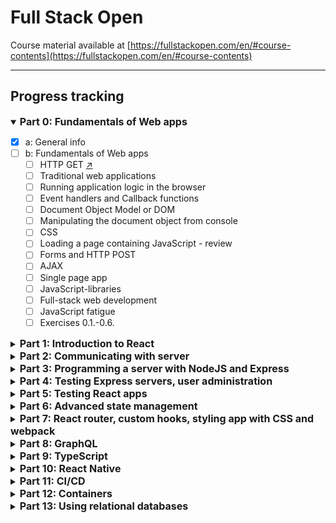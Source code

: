# Full Stack Open
Course material available at [https://fullstackopen.com/en/#course-contents](https://fullstackopen.com/en/#course-contents)
___
## Progress tracking

<details open> 
<summary><span style="font-weight: bold; font-size: 16px;">Part 0: Fundamentals of Web apps</span></summary> 

- [x] a: General info
- [ ] b: Fundamentals of Web apps
    - [ ] HTTP GET [↗️](https://fullstackopen.com/en/part0/fundamentals_of_web_apps#http-get)
    - [ ] Traditional web applications
    - [ ] Running application logic in the browser
    - [ ] Event handlers and Callback functions
    - [ ] Document Object Model or DOM
    - [ ] Manipulating the document object from console
    - [ ] CSS
    - [ ] Loading a page containing JavaScript - review
    - [ ] Forms and HTTP POST
    - [ ] AJAX
    - [ ] Single page app
    - [ ] JavaScript-libraries
    - [ ] Full-stack web development
    - [ ] JavaScript fatigue
    - [ ] Exercises 0.1.-0.6.
</details>

<details> 
<summary><span style="font-weight: bold; font-size: 16px;">Part 1: Introduction to React</span></summary> 

- [ ] a: Introduction to React
  - [ ] create-react-app
  - [ ] Component
  - [ ] JSX
  - [ ] Multiple components
  - [ ] props: passing data to components
  - [ ] Possible error message
  - [ ] Some notes
  - [ ] Do not render objects
  - [ ] Exercises 1.1.-1.2.
- [ ] b: JavaScript
  - [ ] Variables
  - [ ] Arrays
  - [ ] Objects
  - [ ] Functions
  - [ ] Exercises 1.3.-1.5.
  - [ ] Object methods and "this"
  - [ ] Classes
  - [ ] JavaScript materials
- [ ] c: Component state, event handlers
  - [ ] Component helper functions
  - [ ] Destructuring
  - [ ] Page re-rendering
  - [ ] Stateful component
  - [ ] Event handling
  - [ ] An event handler is a function
  - [ ] Passing state - to child components
  - [ ] Changes in state cause re-rendering
  - [ ] Refactoring the components
- [ ] d: A more complex state, debugging React apps
  - [ ] Complex state
  - [ ] Handling arrays
  - [ ] Update of the state is asynchronous
  - [ ] Conditional rendering
  - [ ] Old React
  - [ ] Debugging React applications
  - [ ] Rules of Hooks
  - [ ] Event Handling Revisited
  - [ ] A function that returns a function
  - [ ] Passing Event Handlers to Child Components
  - [ ] Do Not Define Components Within Components
  - [ ] Useful Reading
  - [ ] Web programmers oath
  - [ ] Utilization of Large language models
  - [ ] Exercises 1.6.-1.14.
</details>

<details> 
<summary><span style="font-weight: bold; font-size: 16px;">Part 2: Communicating with server</span></summary> 

- [ ] a: Rendering a collection, modules
  - [ ] console.log
  - [ ] Protip: Visual Studio Code snippets
  - [ ] JavaScript Arrays
  - [ ] Event Handlers Revisited
  - [ ] Rendering Collections
  - [ ] Key-attribute
  - [ ] Map 
  - [ ] Anti-pattern: Array Indexes as Keys
  - [ ] Refactoring Modules
  - [ ] When the Application Breaks
  - [ ] Web developer's oath
  - [ ] Exercises 2.1.-2.5.
- [ ] b: Forms
  - [ ] Saving the notes in the component state
  - [ ] Controlled component
  - [ ] Filtering Displayed Elements
  - [ ] Exercises 2.6.-2.10.
- [ ] c: Getting data from server
  - [ ] The browser as a runtime environment
  - [ ] npm
  - [ ] Axios and promises
  - [ ] Effect-hooks
  - [ ] The development runtime environment
  - [ ] Exercise 2.11.
- [ ] d: Altering data in server
  - [ ] REST
  - [ ] Sending Data to the Server
  - [ ] Changing the Importance of Notes
  - [ ] Extracting Communication with the Backend into a Separate Module
  - [ ] Cleaner Syntax for Defining Object Literals
  - [ ] Promises and Errors
  - [ ] Full stack developer's oath
  - [ ] Exercises 2.12.-2.15.
- [ ] e: Adding styles to React app
  - [ ] Improved error message
  - [ ] Inline styles
  - [ ] Exercises 2.16.-2.17.
  - [ ] Couple of important remarks
  - [ ] Exercises 2.18.-2.20.
</details>

<details> 
<summary><span style="font-weight: bold; font-size: 16px;">Part 3: Programming a server with NodeJS and Express</span></summary> 

- [ ] a: Node.js and Express
  - [ ] Simple web server
  - [ ] Express
  - [ ] Web and Express
  - [ ] nodemon
  - [ ] REST
  - [ ] Fetching a single resource
  - [ ] Deleting resources
  - [ ] Postman
  - [ ] The Visual Studio Code REST client
  - [ ] The WebStorm HTTP Client
  - [ ] Receiving data
  - [ ] Exercises 3.1.-3.6.
  - [ ] About HTTP request types
  - [ ] Middleware
  - [ ] Exercises 3.7.-3.8.
- [ ] b: Deploying app to internet
  - [ ] Same origin policy and CORS
  - [ ] Application to the Internet
  - [ ] Frontend production build
  - [ ] Serving static files from the backend
  - [ ] The whole app to the internet
  - [ ] Streamlining deploying of the frontend
  - [ ] Proxy
  - [ ] Exercises 3.9.-3.11
- [ ] c: Saving data to MongoDB
  - [ ] Debugging Node applications
  - [ ] MongoDB
  - [ ] Schema
  - [ ] Creating and saving objects
  - [ ] Fetching objects from the database
  - [ ] Exercise 3.12.
  - [ ] Connecting the backend to a database
  - [ ] Moving db configuration to its own module
  - [ ] Important note to Fly.io users
  - [ ] Using database in route handlers
  - [ ] Verifying frontend and backend integration
  - [ ] Exercises 3.13.-3.14.
  - [ ] Error handling
  - [ ] Moving error handling into middleware
  - [ ] The order of middleware loading
  - [ ] Other operations
  - [ ] A true full stack developer's oath
  - [ ] Exercises 3.15.-3.18.
- [ ] d: Validation and ESLint
  - [ ] Deploying the database backend to production
  - [ ] Exercises 3.19.-3.21.
  - [ ] Lint
  - [ ] Exercise 3.22.
</details>

<details> 
<summary><span style="font-weight: bold; font-size: 16px;">Part 4: Testing Express servers, user administration</span></summary> 

- [ ] a: Structure of backend application, introduction to testing
  - [ ] Project structure
  - [ ] Note on exports
  - [ ] Exercises 4.1.-4.2.
  - [ ] Testing Node applications
  - [ ] Exercises 4.3.-4.7.
- [ ] b: Testing the backend
  - [ ] Test environment
  - [ ] supertest
  - [ ] Initializing the database before tests
  - [ ] Running tests one by one
  - [ ] async/await
  - [ ] async/await in the backend
  - [ ] More tests and refactoring the backend
  - [ ] Error handling and async/await
  - [ ] Eliminating the try-catch
  - [ ] Optimizing the beforeEach function
  - [ ] A true full stack developer's oath
  - [ ] Exercises 4.8.-4.12.
  - [ ] Refactoring tests
  - [ ] Exercises 4.13.-4.14.
- [ ] c: User administration
  - [ ] References across collections
  - [ ] Mongoose schema for users
  - [ ] Creating users
  - [ ] Creating a new note
  - [ ] Populate
- [ ] d: Token authentication
  - [ ] Problems of Token-based authentication
  - [ ] End notes
  - [ ] Exercises 4.15.-4.23.
- [ ] e: Legacy: Testing with Jest
  - [ ] Testing Node applications
  - [ ] Exercises 4.3.-4.7.
  - [ ] Test environment
  - [ ] supertest
  - [ ] Initializing the database before tests
  - [ ] Running tests one by one
  - [ ] async/await
  - [ ] async/await in the backend
  - [ ] More tests and refactoring the backend
  - [ ] Error handling and async/await
  - [ ] Eliminating the try-catch
  - [ ] Optimizing the beforeEach function
  - [ ] A true full stack developer's oath
  - [ ] Exercises 4.8.-4.12.
  - [ ] Refactoring tests
  - [ ] Exercises 4.13.-4.14.
</details>

<details> 
<summary><span style="font-weight: bold; font-size: 16px;">Part 5: Testing React apps</span></summary> 

- [ ] a: Login in frontend
  - [ ] Handling login
  - [ ] Creating new notes
  - [ ] Saving the token to the browser's local storage
  - [ ] Exercises 5.1.-5.4.
  - [ ] A note on using local storage
- [ ] b: props.children and proptypes
  - [ ] Displaying the login form only when appropriate
  - [ ] The components children, aka. props.children
  - [ ] State of the forms
  - [ ] References to components with ref
  - [ ] One point about components
  - [ ] The updated full stack developer's oath
  - [ ] Exercises 5.5.-5.11.
  - [ ] PropTypes
  - [ ] ESlint
  - [ ] Exercise 5.12.
- [ ] c: Testing React apps
  - [ ] Rendering the component for tests
  - [ ] Test file location
  - [ ] Searching for content in a component
  - [ ] Debugging tests
  - [ ] Clicking buttons in tests
  - [ ] Tests for the Togglable component
  - [ ] Testing the forms
  - [ ] About finding the elements
  - [ ] Test coverage
  - [ ] Exercises 5.13.-5.16.
  - [ ] Frontend integration tests
  - [ ] Snapshot testing
- [ ] d: End to end testing: Playwright
  - [ ] Playwright
  - [ ] Initializing tests
  - [ ] Testing our own code
  - [ ] Writing on the form
  - [ ] Testing note creation
  - [ ] Controlling the state of the database
  - [ ] Test for failed login
  - [ ] Running tests one by one
  - [ ] Helper functions for tests
  - [ ] Note importance change revisited
  - [ ] Test development and debugging
  - [ ] Exercises 5.17.-5.23.
- [ ] e: End to end testing: Cypress
  - [ ] Cypress
  - [ ] Writing to a form
  - [ ] Testing new note form
  - [ ] Controlling the state of the database
  - [ ] Failed login test
  - [ ] Bypassing the UI
  - [ ] Changing the importance of a note
  - [ ] Running and debugging the tests
  - [ ] Exercises 5.17.-5.23.
</details>

<details> 
<summary><span style="font-weight: bold; font-size: 16px;">Part 6: Advanced state management</span></summary> 

- [ ] a: Flux-architecture and Redux
  - [ ] Flux-architecture
  - [ ] Redux
  - [ ] A note about the use of createStore
  - [ ] Redux-notes
  - [ ] Pure functions, immutable
  - [ ] Array spread syntax
  - [ ] Exercises 6.1.-6.2.
  - [ ] Uncontrolled form
  - [ ] Action creators
  - [ ] Forwarding Redux Store to various components
  - [ ] More components
  - [ ] Exercises 6.3.-6.8.
- [ ] b: Many reducers
  - [ ] Store with complex state
  - [ ] Combined reducers
  - [ ] Finishing the filters
  - [ ] Exercise 6.9
  - [ ] Redux Toolkit
  - [ ] Redux Toolkit and console.log
  - [ ] Redux DevTools
  - [ ] Exercises 6.10.-6.13.
- [ ] c: Communicating with server in a Redux application
  - [ ] Getting data from the backend
  - [ ] Sending data to the backend
  - [ ] Exercises 6.14.-6.15.
  - [ ] Asynchronous actions and Redux Thunk
  - [ ] Exercises 6.16.-6.19.
- [ ] d: React Query, useReducer and the context
  - [ ] Managing data on the server with the React Query library
  - [ ] Synchronizing data to the server using React Query
  - [ ] Optimizing the performance
  - [ ] Exercises 6.20.-6.22.
  - [ ] useReducer
  - [ ] Using context for passing the state to components
  - [ ] Defining the counter context in a separate file
  - [ ] Exercises 6.23.-6.24.
  - [ ] Which state management solution to choose?
</details>

<details> 
<summary><span style="font-weight: bold; font-size: 16px;">Part 7: React router, custom hooks, styling app with CSS and webpack</span></summary> 

- [ ] a: React Router
  - [ ] Application navigation structure
  - [ ] React Router
  - [ ] Parameterized route
  - [ ] useNavigate
  - [ ] Redirect
  - [ ] Parameterized route revisited
  - [ ] Exercises 7.1.-7.3.
- [ ] b Custom hooks
  - [ ] Hooks
  - [ ] Custom hooks
  - [ ] Spread attributes
  - [ ] More about hooks
  - [ ] Exercises 7.4.-7.8.
- [ ] c: More about styles
  - [ ] Ready-made UI libraries
  - [ ] React Bootstrap
  - [ ] Material UI
  - [ ] Closing thoughts
  - [ ] Other UI frameworks
  - [ ] Styled components
  - [ ] Exercises
- [ ] d: Webpack
  - [ ] Bundling
  - [ ] Configuration file
  - [ ] Bundling React
  - [ ] Loaders
  - [ ] Transpilers
  - [ ] CSS
  - [ ] Webpack-dev-server
  - [ ] Source maps
  - [ ] Minifying the code
  - [ ] Development and production configuration
  - [ ] Polyfill
- [ ] e: Class components, Miscellaneous
  - [ ] Class Components
  - [ ] Organization of code in React application
  - [ ] Frontend and backend in the same repository
  - [ ] Changes on the server
  - [ ] Virtual DOM
  - [ ] On the role of React in applications
  - [ ] React/node-application security
  - [ ] Current trends
  - [ ] Useful libraries and interesting links
- [ ] f: Exercises: extending the bloglist
  - [ ] Exercises 7.9.-7.21.
  - [ ] State Management: Redux
  - [ ] State Management: React Query and Context
  - [ ] Views
</details>

<details> 
<summary><span style="font-weight: bold; font-size: 16px;">Part 8: GraphQL</span></summary> 

- [ ] a: GraphQL-server
  - [ ] Schemas and queries
  - [ ] Apollo Server
  - [ ] Apollo Studio Explorer
  - [ ] Parameters of a resolver
  - [ ] The default resolver
  - [ ] Object within an object
  - [ ] Mutations
  - [ ] Error handling
  - [ ] Enum
  - [ ] Changing a phone number
  - [ ] More on queries
  - [ ] Exercises 8.1.-8.7
- [ ] b: React and GraphQL
  - [ ] Apollo client
  - [ ] Making queries
  - [ ] Named queries and variables
  - [ ] Cache
  - [ ] Doing mutations
  - [ ] Updating the cache
  - [ ] Handling mutation errors
  - [ ] Updating a phone number
  - [ ] Apollo Client and the applications state
  - [ ] Exercises 8.8.-8.12
- [ ] c: Database and user administration
  - [ ] Mongoose and Apollo
  - [ ] Validation
  - [ ] User and log in
  - [ ] Friends list
  - [ ] Exercises 8.13.-8.16
- [ ] d: Login and updating the cache
  - [ ] User login
  - [ ] Adding a token to a header
  - [ ] Updating cache, revisited
  - [ ] Exercises 8.17.-8.22
- [ ] e: Fragments and subscriptions
  - [ ] Fragments
  - [ ] Subscriptions
  - [ ] Refactoring the backend
  - [ ] Subscriptions on the server
  - [ ] Subscriptions on the client
  - [ ] n+1 problem
  - [ ] Epilogue
  - [ ] Exercises 8.23.-8.26
  - [ ] Submitting exercises and getting the credits
</details>

<details> 
<summary><span style="font-weight: bold; font-size: 16px;">Part 9: TypeScript</span></summary> 

- [ ] a: Background and introduction
  - [ ] Main principle
  - [ ] TypeScript key language features
  - [ ] Why should one use TypeScript?
  - [ ] What does TypeScript not fix?
- [ ] b: First steps with TypeScript
  - [ ] Setting things up
  - [ ] Creating your first own types
  - [ ] Type narrowing
  - [ ] Accessing command line arguments
  - [ ] @types/{npm_package}
  - [ ] Improving the project
  - [ ] The alternative array syntax
  - [ ] Exercises 9.1-9.3
  - [ ] More about tsconfig
  - [ ] Adding Express to the mix
  - [ ] Exercises 9.4-9.5
  - [ ] The horrors of any
  - [ ] Type assertion
  - [ ] Exercises 9.6-9.7
- [ ] c: Typing an Express app
  - [ ] Setting up the project
  - [ ] Let there be code
  - [ ] Exercises 9.8-9.9
  - [ ] Implementing the functionality
  - [ ] Node and JSON modules
  - [ ] Utility Types
  - [ ] Typing the request and response
  - [ ] Exercises 9.10-9.11
  - [ ] Preventing an accidental undefined result
  - [ ] Adding a new diary
  - [ ] Validating requests
  - [ ] Type guards
  - [ ] Enum
  - [ ] Exercises 9.12-9.13
  - [ ] Using schema validation libraries
  - [ ] Parsing request body in middleware
  - [ ] Exercises 9.14
- [ ] d: React with types
  - [ ] Vite with TypeScript
  - [ ] React components with TypeScript
  - [ ] Exercise 9.15
  - [ ] Deeper type usage
  - [ ] More type narrowing
  - [ ] Exercise 9.16
  - [ ] React app with state
  - [ ] Communicating with the server
  - [ ] A note about defining object types
  - [ ] Exercises 9.17-9.20
- [ ] e: Grande finale: Patientor
  - [ ] Working with an existing codebase
  - [ ] Patientor frontend
  - [ ] Exercises 9.21-9.22
  - [ ] Full entries
  - [ ] Omit with unions
  - [ ] Exercises 9.23-9.30
  - [ ] Submitting exercises and getting the credits
</details>

<details> 
<summary><span style="font-weight: bold; font-size: 16px;">Part 10: React Native</span></summary> 

- [ ] a: Introduction to React Native
  - [ ] About this part
  - [ ] Submitting exercises and earning credits
  - [ ] Initializing the application
  - [ ] Setting up the development environment
  - [ ] Exercise 10.1
  - [ ] ESLint
  - [ ] Exercise 10.2
  - [ ] Debugging
- [ ] b: React Native basics
  - [ ] Core components
  - [ ] Manually reloading the application
  - [ ] Exercise 10.3
  - [ ] Style
  - [ ] Consistent user interface with theming
  - [ ] Using flexbox for layout
  - [ ] Exercises 10.4-10.5
  - [ ] Routing
  - [ ] Exercises 10.6-10.7
  - [ ] Form state management
  - [ ] Exercise 10.8
  - [ ] Form validation
  - [ ] Exercise 10.9
  - [ ] Platform-specific code
  - [ ] Exercise 10.10
- [ ] c: Communicating with server
  - [ ] HTTP requests
  - [ ] GraphQL and Apollo client
  - [ ] Organizing GraphQL related code
  - [ ] Evolving the structure
  - [ ] Exercise 10.11
  - [ ] Environment variables
  - [ ] Exercise 10.12
  - [ ] Storing data in the user's device
  - [ ] Exercises 10.13. - 10.14
  - [ ] Enhancing Apollo Client's requests
  - [ ] Using React Context for dependency injection
  - [ ] Exercises 10.15. - 10.16
- [ ] d: Testing and extending our application
  - [ ] Testing React Native applications
  - [ ] Organizing tests
  - [ ] Testing components
  - [ ] Handling dependencies in tests
  - [ ] Exercises 10.17. - 10.18
  - [ ] Extending our application
  - [ ] Exercises 10.19. - 10.26
  - [ ] Cursor-based pagination
  - [ ] Infinite scrolling
  - [ ] Exercise 10.27
  - [ ] Additional resources
  - [ ] Closing words
</details>

<details> 
<summary><span style="font-weight: bold; font-size: 16px;">Part 11: CI/CD</span></summary> 

- [ ] a: Introduction to CI/CD
  - [ ] Getting software to production
  - [ ] Some useful terms
  - [ ] What is CI?
  - [ ] Packaging and Deployment as a part of CI
  - [ ] Why is it important?
  - [ ] Important principles
  - [ ] Types of CI setup
  - [ ] Exercise 11.1
- [ ] b: Getting started with GitHub Actions
  - [ ] Basic needs
  - [ ] Exercise 11.2.
  - [ ] Getting started with workflows
  - [ ] Exercises 11.3-11.4.
  - [ ] Setting up lint, test and build steps
  - [ ] Exercises 11.5.-11.9.
- [ ] c: Deployment
  - [ ] Anything that can go wrong...
  - [ ] What does a good deployment system do?
  - [ ] Has the app been deployed?
  - [ ] Exercises 11.10-11.12. (Fly.io)
  - [ ] Exercises 11.10-11.12. (Render)
- [ ] d: Keeping green
  - [ ] Working with Pull Requests
  - [ ] Exercises 11.13-11.14.
  - [ ] Versioning
  - [ ] Exercises 11.15-11.16.
  - [ ] A note about using third-party actions
  - [ ] Keep the main branch protected
  - [ ] Exercise 11.17
- [ ] e: Expanding Further
  - [ ] Visibility and Understanding
  - [ ] Notifications
  - [ ] Exercise 11.18
  - [ ] Metrics
  - [ ] Periodic tasks
  - [ ] Exercises 11.19-11.21
  - [ ] Submitting exercises and getting the credits
</details>

<details> 
<summary><span style="font-weight: bold; font-size: 16px;">Part 12: Containers</span></summary> 

- [ ] a: Introduction to Containers
  - [ ] About this part
  - [ ] Exercise 12.1
  - [ ] Warning
  - [ ] Submitting exercises and earning credits
  - [ ] Tools of the trade
  - [ ] Installing everything required for this part
  - [ ] Containers and images
  - [ ] Exercise 12.2
  - [ ] Ubuntu image
  - [ ] Exercise 12.3 - 12.4
  - [ ] Other Docker commands
- [ ] b: Building and configuring environments
  - [ ] Dockerfile
  - [ ] More meaningful image
  - [ ] Exercise 12.5.
  - [ ] Using Docker compose
  - [ ] Exercise 12.6.
  - [ ] Utilizing containers in development
  - [ ] Bind mount and initializing the database
  - [ ] Still problems?
  - [ ] Persisting data with volumes
  - [ ] Exercise 12.7.
  - [ ] Debugging issues in containers
  - [ ] Exercise 12.8.
  - [ ] Redis
  - [ ] Exercises 12.9. - 12.11.
  - [ ] Persisting data with Redis
  - [ ] Exercise 12.12.
- [ ] c: Basics of Orchestration
  - [ ] React in container
  - [ ] Using multiple stages
  - [ ] Exercises 12.13 - 12.14.
  - [ ] Development in containers
  - [ ] Exercise 12.15
  - [ ] Communication between containers in a Docker network
  - [ ] Exercise 12.16
  - [ ] Communications between containers in a more ambitious environment
  - [ ] Exercises 12.17. - 12.19.
  - [ ] Tools for Production
  - [ ] Exercises 12.20.-12.22.
  - [ ] Submitting exercises and getting the credits
</details>

<details> 
<summary><span style="font-weight: bold; font-size: 16px;">Part 13: Using relational databases</span></summary> 

- [ ] a: Using relational databases with Sequelize
  - [ ] Advantages and disadvantages of document databases
  - [ ] Application database
  - [ ] Node application using a relational database
  - [ ] Model
  - [ ] Exercises 13.1.-13.3.
  - [ ] Creating database tables automatically
  - [ ] Other operations
  - [ ] Printing the objects returned by Sequelize to the console
  - [ ] Exercise 13.4.
- [ ] b: Join tables and queries
  - [ ] Application structuring
  - [ ] Exercises 13.5.-13.7.
  - [ ] User management
  - [ ] Connection between the tables
  - [ ] Proper insertion of notes
  - [ ] Fine-tuning
  - [ ] Attention to the definition of the models
  - [ ] Exercises 13.8.-13.12.
  - [ ] More queries
  - [ ] Exercises 13.13.-13.16
- [ ] c: Migrations, many-to-many relationships
  - [ ] Migrations
  - [ ] Admin user and user disabling
  - [ ] Exercises 13.17-13.18.
  - [ ] Many-to-many relationships
  - [ ] Note on the properties of Sequelize model objects
  - [ ] Revisiting many-to-many relationships
  - [ ] Exercises 13.19.-13.23.
  - [ ] Concluding remarks
  - [ ] Exercise 13.24.
  - [ ] Submitting exercises and getting the credits
</details>

